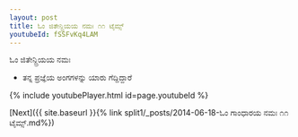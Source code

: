 ```yaml
---
layout: post
title: ಓಂ ಜಿತೇನ್ದ್ರಿಯಯ ನಮಃ ೧೧ ಟೈಮ್ಸ್
youtubeId: fSSFvKq4LAM
---
```

 
 
 ಓಂ ಜಿತೇನ್ದ್ರಿಯಯ ನಮಃ  
 
 -  ತನ್ನ ಪ್ರಜ್ಞೆಯ ಅಂಗಗಳನ್ನು ಯಾರು ಗೆದ್ದಿದ್ದಾರೆ 
 
  
 
  
 
 
 
 
 
 


{% include youtubePlayer.html id=page.youtubeId %}
 
[Next]({{ site.baseurl }}{% link  split1/_posts/2014-06-18-ಓಂ ಗಾಂಧಾರಯ ನಮಃ ೧೧ ಟೈಮ್ಸ್.md%})
 
